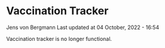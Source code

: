 Vaccination Tracker
================
Jens von Bergmann
Last updated at 04 October, 2022 - 16:54

Vaccination tracker is no longer functional.
